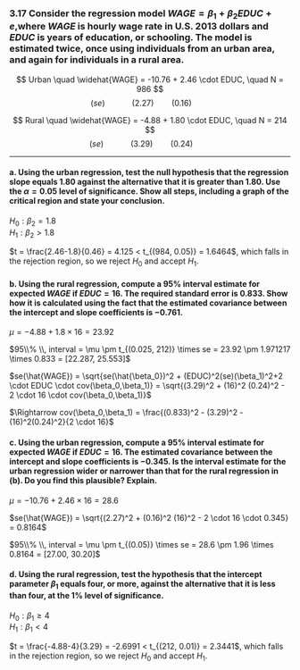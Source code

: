 ### 3.17 Consider the regression model $WAGE = β_1 +β_2EDUC +e$,where $WAGE$ is hourly wage rate in U.S.  2013 dollars and $EDUC$ is years of education, or schooling. The model is estimated twice, once using individuals from an urban area, and again for individuals in a rural area.


$$ Urban \quad \widehat{WAGE} = -10.76 + 2.46 \cdot EDUC, \quad N = 986 $$
$$ (se) \qquad \quad  (2.27) \qquad (0.16) \qquad$$

$$ Rural \quad \widehat{WAGE} = -4.88 + 1.80 \cdot EDUC, \quad N = 214 $$
$$(se) \qquad \quad  (3.29)  \qquad (0.24) \qquad$$    

-----
#### a. Using the urban regression, test the null hypothesis that the regression slope equals 1.80 against the alternative that it is greater than 1.80. Use the $\alpha = 0.05$ level of significance. Show all steps, including a graph of the critical region and state your conclusion.

$H_0: \beta_2=1.8$    
$H_1: \beta_2 > 1.8$    

$t = \frac{2.46-1.8}{0.46} = 4.125 < t_{(984, 0.05)} = 1.6464$, which falls in the rejection region, so we reject $H_0$ and accept $H_1$. 

#### b. Using the rural regression, compute a 95% interval estimate for expected $WAGE$ if $EDUC = 16$. The required standard error is 0.833. Show how it is calculated using the fact that the estimated covariance between the intercept and slope coefficients is −0.761.

$\mu = -4.88 + 1.8 \times 16 = 23.92$     

$95\\% \\, interval = \mu \pm t_{(0.025, 212)} \times se = 23.92 \pm 1.971217 \times 0.833 = [22.287, 25.553]$    

$se(\hat{WAGE}) = \sqrt{se(\hat{\beta_0})^2 + (EDUC)^2(se)(\beta_1)^2+2 \cdot EDUC \cdot cov(\beta_0,\beta_1)} = \sqrt{(3.29)^2 + (16)^2 (0.24)^2 - 2 \cdot 16 \cdot cov(\beta_0,\beta_1)}$     

$\Rightarrow cov(\beta_0,\beta_1) = \frac{(0.833)^2 - (3.29)^2 - (16)^2(0.24)^2}{2 \cdot 16}$    

#### c. Using the urban regression, compute a 95% interval estimate for expected $WAGE$ if $EDUC = 16$. The estimated covariance between the intercept and slope coefficients is −0.345. Is the interval estimate for the urban regression wider or narrower than that for the rural regression in (b). Do you find this plausible? Explain.

$\mu = -10.76 + 2.46 \times 16 = 28.6$    

$se(\hat{WAGE}) = \sqrt{(2.27)^2 + (0.16)^2 (16)^2 - 2 \cdot 16 \cdot 0.345} = 0.8164$    

$95\\% \\, interval = \mu \pm t_{(0.05)} \times se = 28.6 \pm 1.96 \times 0.8164 = [27.00, 30.20]$

#### d. Using the rural regression, test the hypothesis that the intercept parameter $\beta_1$ equals four, or more, against the alternative that it is less than four, at the 1% level of significance.

$H_0: \beta_1 \geq 4$    
$H_1: \beta_1 < 4$   

$t = \frac{-4.88-4}{3.29} = -2.6991 < t_{(212, 0.01)} = 2.3441$, which falls in the rejection region, so we reject $H_0$ and accept $H_1$. 

